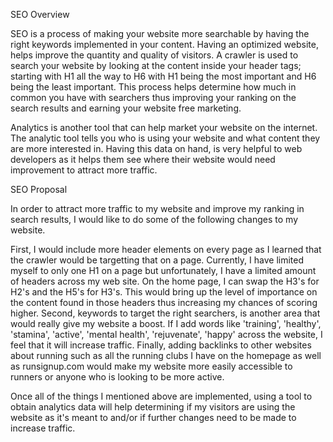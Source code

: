 SEO Overview

SEO is a process of making your website more searchable by having the right keywords implemented in your content.  Having an optimized website, helps improve the quantity and quality of visitors.  A crawler is used to search your website by looking at the content inside your header tags; starting with H1 all the way to H6 with H1 being the most important and H6 being the least important.  This process helps determine how much in common you have with searchers thus improving your ranking on the search results and earning your website free marketing.

Analytics is another tool that can help market your website on the internet.  The analytic tool tells you who is using your website and what content they are more interested in.  Having this data on hand, is very helpful to web developers as it helps them see where their website would need improvement to attract more traffic.


SEO Proposal

In order to attract more traffic to my website and improve my ranking in search results, I would like to do some of the following changes to my website.

First, I would include more header elements on every page as I learned that the crawler would be targetting that on a page.  Currently, I have limited myself to only one H1 on a page but unfortunately, I have a limited amount of headers across my web site.  On the home page, I can swap the H3's for H2's and the H5's for H3's.  This would bring up the level of importance on the content found in those headers thus increasing my chances of scoring higher.  Second, keywords to target the right searchers, is another area that would really give my website a boost.  If I add words like 'training', 'healthy', 'stamina', 'active', 'mental health', 'rejuvenate', 'happy' across the website, I feel that it will increase traffic. Finally, adding backlinks to other websites about running such as all the running clubs I have on the homepage as well as runsignup.com would make my website more easily accessible to runners or anyone who is looking to be more active.

Once all of the things I mentioned above are implemented, using a tool to obtain analytics data will help determining if my visitors are using the website as it's meant to and/or if further changes need to be made to increase traffic.

